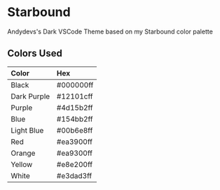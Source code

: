 Starbound
========================================================

Andydevs's Dark VSCode Theme based on my Starbound
color palette

Colors Used
--------------------------------------------------------

| Color       | Hex       |
| :---------- | :-------- |
| Black       | #000000ff |
| Dark Purple | #12101cff |
| Purple      | #4d15b2ff |
| Blue        | #154bb2ff |
| Light Blue  | #00b6e8ff |
| Red         | #ea3900ff |
| Orange      | #ea9300ff |
| Yellow      | #e8e200ff |
| White       | #e3dad3ff |